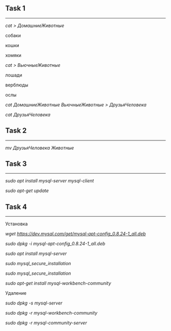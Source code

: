 ## Task 1
___
*cat > ДомашниеЖивотные*

собаки

кошки

хомяки

*cat > ВьючныеЖивотные*

лошади

верблюды

ослы

*cat ДомашниеЖивотные ВьючныеЖивотные > ДрузьяЧеловека*

*cat ДрузьяЧеловека*

## Task 2
___
*mv ДрузьяЧеловека Животные*

## Task 3
___

*sudo apt install mysql-server mysql-client*

*sudo apt-get update*

## Task 4
___

Установка

*wget https://dev.mysql.com/get/mysql-apt-config_0.8.24-1_all.deb*

*sudo dpkg -i mysql-apt-config_0.8.24-1_all.deb*

*sudo apt install mysql-server*

*sudo mysql_secure_installation*

*sudo mysql_secure_installation*

*sudo apt-get install mysql-workbench-community*

Удаление

*sudo dpkg -s mysql-server*

*sudo dpkg -r mysql-workbench-community*

*sudo dpkg -r mysql-community-server*